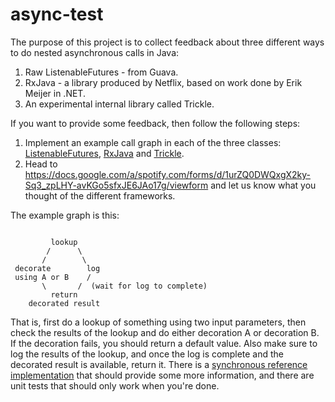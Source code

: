 async-test
==========

The purpose of this project is to collect feedback about three different ways to do nested
asynchronous calls in Java:

1. Raw ListenableFutures - from Guava.
2. RxJava - a library produced by Netflix, based on work done by Erik Meijer in .NET.
3. An experimental internal library called Trickle.

If you want to provide some feedback, then follow the following steps:

1. Implement an example call graph in each of the three classes: 
[ListenableFutures](src/main/java/com/spotify/asynctest/ListenableFutureThing.java), 
[RxJava](src/main/java/com/spotify/asynctest/RxJavaThing.java) and
[Trickle](src/main/java/com/spotify/asynctest/TrickleThing.java).
2. Head to https://docs.google.com/a/spotify.com/forms/d/1urZQ0DWQxgX2ky-Sq3_zpLHY-avKGo5sfxJE6JAo17g/viewform
and let us know what you thought of the different frameworks.

The example graph is this:

```

         lookup
        /      \
       /        \
 decorate        log
 using A or B    /
       \       /  (wait for log to complete)
         return 
    decorated result
```

That is, first do a lookup of something using two input parameters, then check the results of the lookup and 
do either decoration A or decoration B. If the decoration fails, you should return a default value.
Also make sure to log the results of the lookup, and once the log is complete
and the decorated result is available, return it. There is a
[synchronous reference implementation](src/main/java/com/spotify/asynctest/SynchronousThing.java) that should provide
some more information, and there are unit tests that should only work when you're done.
